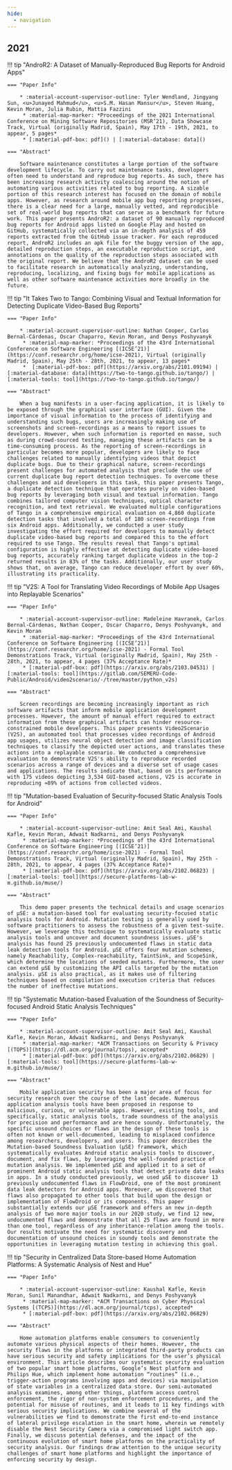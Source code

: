 ```yaml
---
hide:
  - navigation   
---
```


## 2021

!!! tip "AndroR2: A Dataset of Manually-Reproduced Bug Reports for Android Apps"

    === "Paper Info"

        * :material-account-supervisor-outline: Tyler Wendland, Jingyang Sun, <u>Junayed Mahmud</u>, <u>S.M. Hasan Mansur</u>, Steven Huang, Kevin Moran, Julia Rubin, Mattia Fazzini
	     * :material-map-marker: *Proceedings of the 2021 International Conference on Mining Software Repositories (MSR’21), Data Showcase Track, Virtual (originally Madrid, Spain), May 17th - 19th, 2021, to appear, 5 pages*
	     * [:material-pdf-box: pdf]() | [:material-database: data]()

    === "Abstract"

        Software maintenance constitutes a large portion of the software development lifecycle. To carry out maintenance tasks, developers often need to understand and reproduce bug reports. As such, there has been increasing research activity coalescing around the notion of automating various activities related to bug reporting. A sizable portion of this research interest has focused on the domain of mobile apps. However, as research around mobile app bug reporting progresses, there is a clear need for a large, manually vetted, and reproducible set of real-world bug reports that can serve as a benchmark for future work. This paper presents AndroR2: a dataset of 90 manually reproduced bug reports for Android apps listed on Google Play and hosted on GitHub, systematically collected via an in-depth analysis of 459 reports extracted from the GitHub issue tracker. For each reproduced report, AndroR2 includes an apk file for the buggy version of the app, detailed reproduction steps, an executable reproduction script, and annotations on the quality of the reproduction steps associated with the original report. We believe that the AndroR2 dataset can be used to facilitate research in automatically analyzing, understanding, reproducing, localizing, and fixing bugs for mobile applications as well as other software maintenance activities more broadly in the future.


!!! tip "It Takes Two to Tango: Combining Visual and Textual Information for Detecting Duplicate Video-Based Bug Reports"

    === "Paper Info"

        * :material-account-supervisor-outline: Nathan Cooper, Carlos Bernal-Cárdenas, Oscar Chaparro, Kevin Moran, and Denys Poshyvanyk
	     * :material-map-marker: *Proceedings of the 43rd International Conference on Software Engineering [(ICSE’21)](https://conf.researchr.org/home/icse-2021), Virtual (originally Madrid, Spain), May 25th - 28th, 2021, to appear, 13 pages*
	     *  [:material-pdf-box: pdf](https://arxiv.org/abs/2101.09194) | [:material-database: data](https://two-to-tango.github.io/tango/) | [:material-tools: tool](https://two-to-tango.github.io/tango/)

    === "Abstract"

        When a bug manifests in a user-facing application, it is likely to be exposed through the graphical user interface (GUI). Given the importance of visual information to the process of identifying and understanding such bugs, users are increasingly making use of screenshots and screen-recordings as a means to report issues to developers. However, when such information is reported en masse, such as during crowd-sourced testing, managing these artifacts can be a time-consuming process. As the reporting of screen-recordings in particular becomes more popular, developers are likely to face challenges related to manually identifying videos that depict duplicate bugs. Due to their graphical nature, screen-recordings present challenges for automated analysis that preclude the use of current duplicate bug report detection techniques. To overcome these challenges and aid developers in this task, this paper presents Tango, a duplicate detection technique that operates purely on video-based bug reports by leveraging both visual and textual information. Tango combines tailored computer vision techniques, optical character recognition, and text retrieval. We evaluated multiple configurations of Tango in a comprehensive empirical evaluation on 4,860 duplicate detection tasks that involved a total of 180 screen-recordings from six Android apps. Additionally, we conducted a user study investigating the effort required for developers to manually detect duplicate video-based bug reports and compared this to the effort required to use Tango. The results reveal that Tango's optimal configuration is highly effective at detecting duplicate video-based bug reports, accurately ranking target duplicate videos in the top-2 returned results in 83% of the tasks. Additionally, our user study shows that, on average, Tango can reduce developer effort by over 60%, illustrating its practicality.
        

!!! tip "V2S: A Tool for Translating Video Recordings of Mobile App Usages into Replayable Scenarios"

    === "Paper Info"

        * :material-account-supervisor-outline: Madeleine Havranek, Carlos Bernal-Cárdenas, Nathan Cooper, Oscar Chaparro, Denys Poshyvanyk, and Kevin Moran
	     * :material-map-marker: *Proceedings of the 43rd International Conference on Software Engineering [(ICSE’21)](https://conf.researchr.org/home/icse-2021) - Formal Tool Demonstrations Track, Virtual (originally Madrid, Spain), May 25th - 28th, 2021, to appear, 4 pages (37% Acceptance Rate)*
	     * [:material-pdf-box: pdf](https://arxiv.org/abs/2103.04531) | [:material-tools: tool](https://gitlab.com/SEMERU-Code-Public/Android/video2scenario/-/tree/master/python_v2s)

    === "Abstract"

        Screen recordings are becoming increasingly important as rich software artifacts that inform mobile application development processes. However, the amount of manual effort required to extract information from these graphical artifacts can hinder resource-constrained mobile developers. This paper presents Video2Scenario (V2S), an automated tool that processes video recordings of Android app usages, utilizes neural object detection and image classification techniques to classify the depicted user actions, and translates these actions into a replayable scenario. We conducted a comprehensive evaluation to demonstrate V2S's ability to reproduce recorded scenarios across a range of devices and a diverse set of usage cases and applications. The results indicate that, based on its performance with 175 videos depicting 3,534 GUI-based actions, V2S is accurate in reproducing ≈89% of actions from collected videos.
        
        
!!! tip "Mutation-based Evaluation of Security-focused Static Analysis Tools for Android"

    === "Paper Info"

        * :material-account-supervisor-outline: Amit Seal Ami, Kaushal Kafle, Kevin Moran, Adwait Nadkarni, and Denys Poshyvanyk
	     * :material-map-marker: *Proceedings of the 43rd International Conference on Software Engineering [(ICSE’21)](https://conf.researchr.org/home/icse-2021) - Formal Tool Demonstrations Track, Virtual (originally Madrid, Spain), May 25th - 28th, 2021, to appear, 4 pages (37% Acceptance Rate)*
	     * [:material-pdf-box: pdf](https://arxiv.org/abs/2102.06823) | [:material-tools: tool](https://secure-platforms-lab-w-m.github.io/muse/)

    === "Abstract"

        This demo paper presents the technical details and usage scenarios of μSE: a mutation-based tool for evaluating security-focused static analysis tools for Android. Mutation testing is generally used by software practitioners to assess the robustness of a given test-suite. However, we leverage this technique to systematically evaluate static analysis tools and uncover and document soundness issues. μSE's analysis has found 25 previously undocumented flaws in static data leak detection tools for Android. μSE offers four mutation schemes, namely Reachability, Complex-reachability, TaintSink, and ScopeSink, which determine the locations of seeded mutants. Furthermore, the user can extend μSE by customizing the API calls targeted by the mutation analysis. μSE is also practical, as it makes use of filtering techniques based on compilation and execution criteria that reduces the number of ineffective mutations.
 

!!! tip "Systematic Mutation-based Evaluation of the Soundness of Security-focused Android Static Analysis Techniques"

    === "Paper Info"

        * :material-account-supervisor-outline: Amit Seal Ami, Kaushal Kafle, Kevin Moran, Adwait Nadkarni, and Denys Poshyvanyk
	     * :material-map-marker: *ACM Transactions on Security & Privacy [(TOPS)](https://dl.acm.org/journal/tops), accepted*
	     * [:material-pdf-box: pdf](https://arxiv.org/abs/2102.06829) | [:material-tools: tool](https://secure-platforms-lab-w-m.github.io/muse/)

    === "Abstract"

        Mobile application security has been a major area of focus for security research over the course of the last decade. Numerous application analysis tools have been proposed in response to malicious, curious, or vulnerable apps. However, existing tools, and specifically, static analysis tools, trade soundness of the analysis for precision and performance and are hence soundy. Unfortunately, the specific unsound choices or flaws in the design of these tools is often not known or well-documented, leading to misplaced confidence among researchers, developers, and users. This paper describes the Mutation-based Soundness Evaluation (μSE) framework, which systematically evaluates Android static analysis tools to discover, document, and fix flaws, by leveraging the well-founded practice of mutation analysis. We implemented μSE and applied it to a set of prominent Android static analysis tools that detect private data leaks in apps. In a study conducted previously, we used μSE to discover 13 previously undocumented flaws in FlowDroid, one of the most prominent data leak detectors for Android apps. Moreover, we discovered that flaws also propagated to other tools that build upon the design or implementation of FlowDroid or its components. This paper substantially extends our μSE framework and offers an new in-depth analysis of two more major tools in our 2020 study, we find 12 new, undocumented flaws and demonstrate that all 25 flaws are found in more than one tool, regardless of any inheritance-relation among the tools. Our results motivate the need for systematic discovery and documentation of unsound choices in soundy tools and demonstrate the opportunities in leveraging mutation testing in achieving this goal.
        
        
!!! tip "Security in Centralized Data Store-based Home Automation Platforms: A Systematic Analysis of Nest and Hue"

    === "Paper Info"

        * :material-account-supervisor-outline: Kaushal Kafle, Kevin Moran, Sunil Manandhar, Adwait Nadkarni, and Denys Poshyvanyk
	     * :material-map-marker: *ACM Transactions on Cyber Physical Systems [(TCPS)](https://dl.acm.org/journal/tcps), accepted*
	     * [:material-pdf-box: pdf](https://arxiv.org/abs/2102.06829)

    === "Abstract"

        Home automation platforms enable consumers to conveniently automate various physical aspects of their homes. However, the security flaws in the platforms or integrated third-party products can have serious security and safety implications for the user’s physical environment. This article describes our systematic security evaluation of two popular smart home platforms, Google’s Nest platform and Philips Hue, which implement home automation “routines” (i.e., trigger-action programs involving apps and devices) via manipulation of state variables in a centralized data store. Our semi-automated analysis examines, among other things, platform access control enforcement, the rigor of non-system enforcement procedures, and the potential for misuse of routines, and it leads to 11 key findings with serious security implications. We combine several of the vulnerabilities we find to demonstrate the first end-to-end instance of lateral privilege escalation in the smart home, wherein we remotely disable the Nest Security Camera via a compromised light switch app. Finally, we discuss potential defenses, and the impact of the continuous evolution of smart home platforms on the practicality of security analysis. Our findings draw attention to the unique security challenges of smart home platforms and highlight the importance of enforcing security by design.
